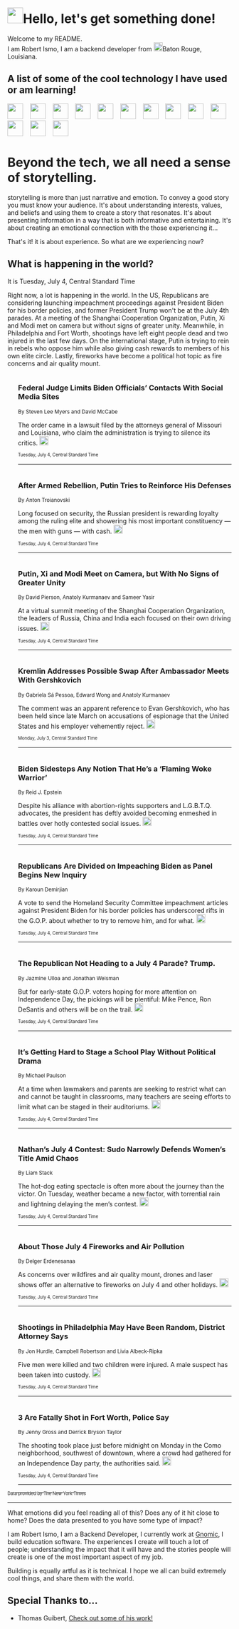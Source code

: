 <h1><img src="https://emojis.slackmojis.com/emojis/images/1643514375/3493/hot-coffee.gif?1643514375" width="35"/>Hello, let's get something done!</h1>

<p>Welcome to my README.<br/>
I am Robert Ismo, I am a backend developer from <img src="https://emojis.slackmojis.com/emojis/images/1638395689/50435/moulin_rouge.png?1638395689" width="20"/>Baton Rouge, Louisiana.</p>
<h2>A list of some of the cool technology I have used or am learning!</h2>
<p>
<img src="https://emojis.slackmojis.com/emojis/images/1643516091/21142/meow_bongotap.gif?1643516091" width="35" alt="">
<img src="https://img.shields.io/badge/Favorite%20Frontend%20Framework-SvelteKit-f83903" alt="">
<img src="https://img.shields.io/badge/Second%20Favorite-Vue-40b581" alt="">
<img src="https://img.shields.io/badge/Most%20Used%20Runtime-Nodejs-78b061" alt="">
<img src="https://emojis.slackmojis.com/emojis/images/1643517416/34482/fire.gif?1643517416" width="35" alt="">
<img src="https://img.shields.io/badge/Javascript%20But%20Better-Typescript-0078ca" alt="">
<img src="https://img.shields.io/badge/Favorite%20Language-Elixir-3e244d" alt="">
<img src="https://img.shields.io/badge/Containerize%20Everything-Docker-6ac9ef" alt="">
<img src="https://emojis.slackmojis.com/emojis/images/1643514596/5999/meow_party.gif?1643514596" width="35" alt="">
<img src="https://img.shields.io/badge/API%20Love%20Language-Graphql-de32a5" alt="">
<img src="https://img.shields.io/badge/Our%20Favorite%20Version%20Controller-Git-e94f33" alt="">
<img src="https://img.shields.io/badge/Favorite%20Database-Redis-d42d1d" alt="">
<img src="https://emojis.slackmojis.com/emojis/images/1643514559/5584/deployparrot.gif?1643514559" width="35" alt="">
<img src="https://img.shields.io/badge/Container%20Interstate-RabbitMQ-f66200" alt="">
<img src="https://img.shields.io/badge/Gotta%20Learn-Kubernetes-316adf" alt="">
<img src="https://img.shields.io/badge/Really%20Mature%20Now-WASM-654fef" alt="">
<img src="https://emojis.slackmojis.com/emojis/images/1666642497/61942/dance_vibe.gif?1666642497" width="35" alt="">
<img src="https://img.shields.io/badge/For%20My%20M1-ARM64-657d96" alt="">
<img src="https://img.shields.io/badge/Loving%20This%20So%20Much-TailwindCSS-17bcb5" alt="">
<img src="https://img.shields.io/badge/Cool%20Build%20Tool-Vite-f9cb24" alt="">
<img src="https://emojis.slackmojis.com/emojis/images/1669231376/62819/working-on-it.gif?1669231376" width="35" alt="">
<img src="https://img.shields.io/badge/Fun%20and%20Easy%20Database-MongoDB-5f8c49" alt="">
<img src="https://img.shields.io/badge/JS%20Life%20Support-NPM-c73737" alt="">
<img src="https://img.shields.io/badge/I%20Liked%20It-DynamoDB-0073b9" alt="">
<img src="https://emojis.slackmojis.com/emojis/images/1643514045/46/question.gif?1643514045" width="35" alt="">
<img src="https://img.shields.io/badge/cool-React-60d6f9" alt="">
<img src="https://img.shields.io/badge/Future%20Big%20Project-Lambda-f37e00" alt="">
<img src="https://img.shields.io/badge/NPM%20But%20Better-PNPM-f1aa07" alt="">
<img src="https://emojis.slackmojis.com/emojis/images/1643514943/9662/fbwow.gif?1643514943" width="35" alt="">
<img src="https://img.shields.io/badge/First%20Language-C-662079" alt="">
<img src="https://img.shields.io/badge/Where%20I%20Deploy%20Frontend-Vercel-000000" alt="">
<img src="https://img.shields.io/badge/Who%20Does%20not%20Want%20an%20App-Swift-f9492a" alt="">
<img src="https://emojis.slackmojis.com/emojis/images/1643514058/151/javascript.png?1643514058" width="35" alt="">
<img src="https://img.shields.io/badge/cool-Python-fbd542" alt="">
<img src="https://img.shields.io/badge/Favorite%20Something-Stripe-656cdc" alt="">
<img src="https://img.shields.io/badge/Of%20Course-HTML5-ed6327" alt="">
<img src="https://emojis.slackmojis.com/emojis/images/1660415405/60731/bomb.gif?1660415405" width="35" alt="">
<img src="https://img.shields.io/badge/hate-CSS-2964ec" alt="">
<img src="https://img.shields.io/badge/Learning-CircleCI-141215" alt="">
<img src="https://img.shields.io/badge/Learning-Rust-fbbb3b" alt="">
<img src="https://emojis.slackmojis.com/emojis/images/1660415397/60712/writing-hand.gif?1660415397" width="35" alt="">
<img src="https://img.shields.io/badge/Dev%20Browser%20of%20Choice-Firefox-cc4e26" alt="">
<img src="https://img.shields.io/badge/Recoverying%20From%20Windows-UNIX-1781e3" alt="">
<img src="https://img.shields.io/badge/LOVE-LogSeq-90c1c2" alt="">
<img src="https://emojis.slackmojis.com/emojis/images/1643514066/223/kirby.gif?1643514066" width="35" alt="">
<img src="https://img.shields.io/badge/Daily%20Driver-MacOS-e6e6e8" alt="">
<img src="https://img.shields.io/badge/Git%20Server-Github-000000" alt="">
<img src="https://img.shields.io/badge/enjoyable-EC2-f17428" alt="">
<img src="https://emojis.slackmojis.com/emojis/images/1643514239/2069/excited.gif?1643514239" width="35" alt="">
</p>
<h1>Beyond the tech, we all need a sense of storytelling.</h1>
<p>storytelling is more than just narrative and emotion. To convey a good story you must know your audience. It's about understanding interests, values, and beliefs and using them to create a story that resonates. It's about presenting information in a way that is both informative and entertaining. It's about creating an emotional connection with the those experiencing it...</p>
<p>That's it! it is about experience. So what are we experiencing now?</p>
<h2>What is happening in the world?</h2>
<p>It is Tuesday, July 4, Central Standard Time</p>
<p>
Right now, a lot is happening in the world. In the US, Republicans are considering launching impeachment proceedings against President Biden for his border policies, and former President Trump won&#39;t be at the July 4th parades. At a meeting of the Shanghai Cooperation Organization, Putin, Xi and Modi met on camera but without signs of greater unity. Meanwhile, in Philadelphia and Fort Worth, shootings have left eight people dead and two injured in the last few days. On the international stage, Putin is trying to rein in rebels who oppose him while also giving cash rewards to members of his own elite circle. Lastly, fireworks have become a political hot topic as fire concerns and air quality mount.</p>
<ol>
<img src="https://img.shields.io/badge/-business-blue" alt="">
<h3>Federal Judge Limits Biden Officials’ Contacts With Social Media Sites</h3>
<sub>By Steven Lee Myers and David McCabe</sub>
<p>The order came in a lawsuit filed by the attorneys general of Missouri and Louisiana, who claim the administration is trying to silence its critics.  <a href="https://nyti.ms/3rbFN0u"><img src="https://developer.nytimes.com/files/poweredby_nytimes_30b.png?v=1583354208352" height="20"></a></p>
<sub><sub>Tuesday, July 4, Central Standard Time</sub></sub>
<hr/>
<img src="https://img.shields.io/badge/-world-blue" alt="">
<h3>After Armed Rebellion, Putin Tries to Reinforce His Defenses</h3>
<sub>By Anton Troianovski</sub>
<p>Long focused on security, the Russian president is rewarding loyalty among the ruling elite and showering his most important constituency — the men with guns — with cash.  <a href="https://nyti.ms/3PHJXYj"><img src="https://developer.nytimes.com/files/poweredby_nytimes_30b.png?v=1583354208352" height="20"></a></p>
<sub><sub>Tuesday, July 4, Central Standard Time</sub></sub>
<hr/>
<img src="https://img.shields.io/badge/-world-blue" alt="">
<h3>Putin, Xi and Modi Meet on Camera, but With No Signs of Greater Unity</h3>
<sub>By David Pierson, Anatoly Kurmanaev and Sameer Yasir</sub>
<p>At a virtual summit meeting of the Shanghai Cooperation Organization, the leaders of Russia, China and India each focused on their own driving issues.  <a href="https://nyti.ms/44sfKk3"><img src="https://developer.nytimes.com/files/poweredby_nytimes_30b.png?v=1583354208352" height="20"></a></p>
<sub><sub>Tuesday, July 4, Central Standard Time</sub></sub>
<hr/>
<img src="https://img.shields.io/badge/-world-blue" alt="">
<h3>Kremlin Addresses Possible Swap After Ambassador Meets With Gershkovich</h3>
<sub>By Gabriela Sá Pessoa, Edward Wong and Anatoly Kurmanaev</sub>
<p>The comment was an apparent reference to Evan Gershkovich, who has been held since late March on accusations of espionage that the United States and his employer vehemently reject.  <a href="https://nyti.ms/43ccUyH"><img src="https://developer.nytimes.com/files/poweredby_nytimes_30b.png?v=1583354208352" height="20"></a></p>
<sub><sub>Monday, July 3, Central Standard Time</sub></sub>
<hr/>
<img src="https://img.shields.io/badge/-us-blue" alt="">
<h3>Biden Sidesteps Any Notion That He’s a ‘Flaming Woke Warrior’</h3>
<sub>By Reid J. Epstein</sub>
<p>Despite his alliance with abortion-rights supporters and L.G.B.T.Q. advocates, the president has deftly avoided becoming enmeshed in battles over hotly contested social issues.  <a href="https://nyti.ms/44NnLQT"><img src="https://developer.nytimes.com/files/poweredby_nytimes_30b.png?v=1583354208352" height="20"></a></p>
<sub><sub>Tuesday, July 4, Central Standard Time</sub></sub>
<hr/>
<img src="https://img.shields.io/badge/-us-blue" alt="">
<h3>Republicans Are Divided on Impeaching Biden as Panel Begins New Inquiry</h3>
<sub>By Karoun Demirjian</sub>
<p>A vote to send the Homeland Security Committee impeachment articles against President Biden for his border policies has underscored rifts in the G.O.P. about whether to try to remove him, and for what.  <a href="https://nyti.ms/44r6U64"><img src="https://developer.nytimes.com/files/poweredby_nytimes_30b.png?v=1583354208352" height="20"></a></p>
<sub><sub>Tuesday, July 4, Central Standard Time</sub></sub>
<hr/>
<img src="https://img.shields.io/badge/-us-blue" alt="">
<h3>The Republican Not Heading to a July 4 Parade? Trump.</h3>
<sub>By Jazmine Ulloa and Jonathan Weisman</sub>
<p>But for early-state G.O.P. voters hoping for more attention on Independence Day, the pickings will be plentiful: Mike Pence, Ron DeSantis and others will be on the trail.  <a href="https://nyti.ms/436kISh"><img src="https://developer.nytimes.com/files/poweredby_nytimes_30b.png?v=1583354208352" height="20"></a></p>
<sub><sub>Tuesday, July 4, Central Standard Time</sub></sub>
<hr/>
<img src="https://img.shields.io/badge/-theater-blue" alt="">
<h3>It’s Getting Hard to Stage a School Play Without Political Drama</h3>
<sub>By Michael Paulson</sub>
<p>At a time when lawmakers and parents are seeking to restrict what can and cannot be taught in classrooms, many teachers are seeing efforts to limit what can be staged in their auditoriums.  <a href="https://nyti.ms/447YPDr"><img src="https://developer.nytimes.com/files/poweredby_nytimes_30b.png?v=1583354208352" height="20"></a></p>
<sub><sub>Tuesday, July 4, Central Standard Time</sub></sub>
<hr/>
<img src="https://img.shields.io/badge/-nyregion-blue" alt="">
<h3>Nathan’s July 4 Contest: Sudo Narrowly Defends Women’s Title Amid Chaos</h3>
<sub>By Liam Stack</sub>
<p>The hot-dog eating spectacle is often more about the journey than the victor. On Tuesday, weather became a new factor, with torrential rain and lightning delaying the men’s contest.  <a href="https://nyti.ms/3PHSTg1"><img src="https://developer.nytimes.com/files/poweredby_nytimes_30b.png?v=1583354208352" height="20"></a></p>
<sub><sub>Tuesday, July 4, Central Standard Time</sub></sub>
<hr/>
<img src="https://img.shields.io/badge/-climate-blue" alt="">
<h3>About Those July 4 Fireworks and Air Pollution</h3>
<sub>By Delger Erdenesanaa</sub>
<p>As concerns over wildfires and air quality mount, drones and laser shows offer an alternative to fireworks on July 4 and other holidays.  <a href="https://nyti.ms/3PBoaBs"><img src="https://developer.nytimes.com/files/poweredby_nytimes_30b.png?v=1583354208352" height="20"></a></p>
<sub><sub>Tuesday, July 4, Central Standard Time</sub></sub>
<hr/>
<img src="https://img.shields.io/badge/-us-blue" alt="">
<h3>Shootings in Philadelphia May Have Been Random, District Attorney Says</h3>
<sub>By Jon Hurdle, Campbell Robertson and Livia Albeck-Ripka</sub>
<p>Five men were killed and two children were injured. A male suspect has been taken into custody.  <a href="https://nyti.ms/44NHPmb"><img src="https://developer.nytimes.com/files/poweredby_nytimes_30b.png?v=1583354208352" height="20"></a></p>
<sub><sub>Tuesday, July 4, Central Standard Time</sub></sub>
<hr/>
<img src="https://img.shields.io/badge/-us-blue" alt="">
<h3>3 Are Fatally Shot in Fort Worth, Police Say</h3>
<sub>By Jenny Gross and Derrick Bryson Taylor</sub>
<p>The shooting took place just before midnight on Monday in the Como neighborhood, southwest of downtown, where a crowd had gathered for an Independence Day party, the authorities said.  <a href="https://nyti.ms/3JIuTpf"><img src="https://developer.nytimes.com/files/poweredby_nytimes_30b.png?v=1583354208352" height="20"></a></p>
<sub><sub>Tuesday, July 4, Central Standard Time</sub></sub>
<hr/>
</ol>
<a href="https://developer.nytimes.com"><sub><sub>Data provided by The New York Times</sub></sub></a>
<hr/>
<p>What emotions did you feel reading all of this? Does any of it hit close to home? Does the data presented to you have some type of impact?</p>
<p>I am Robert Ismo, I am a Backend Developer, I currently work at <a href="https://gnomic.education/">Gnomic</a>, I build education software. The experiences I create will touch a lot of people; understanding the impact that it will have and the stories people will create is one of the most important aspect of my job.</p>
<p>Building is equally artful as it is technical. I hope we all can build extremely cool things, and share them with the world.</p>
<h2>Special Thanks to...</h2>
<ul>
<li>Thomas Guibert, <a href="https://github.com/thmsgbrt/thmsgbrt">Check out some of his work!</a></li>
</ul>